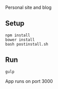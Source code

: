 Personal site and blog

## Setup
```
npm install
bower install
bash postinstall.sh
```

## Run
```
gulp
```

App runs on port 3000
